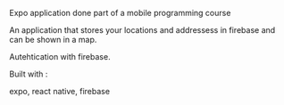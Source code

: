 Expo application done part of a mobile programming course

An application that stores your locations and addressess in firebase and can be shown in a map.

Autehtication with firebase.

Built with :

expo, react native, firebase

